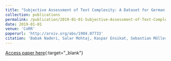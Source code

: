 ```yaml
---
title: "Subjective Assessment of Text Complexity: A Dataset for German Language"
collection: publications
permalink: /publication/2019-01-01-Subjective-Assessment-of-Text-Complexity-A-Dataset-for-German-Language
date: 2019-01-01
venue: 'CoRR'
paperurl: 'http://arxiv.org/abs/1904.07733'
citation: 'Babak Naderi, Salar Mohtaj, Kaspar Ensikat, Sebastian Möller, &quot;Subjective Assessment of Text Complexity: A Dataset for German Language.&quot; CoRR, 2019.'
---
```

[Access paper here](http://arxiv.org/abs/1904.07733){:target="_blank"}
